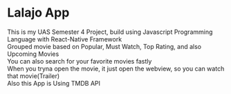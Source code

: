 # Lalajo App  
This is my UAS Semester 4 Project, build using Javascript Programming Language with React-Native Framework  
Grouped movie based on Popular, Must Watch, Top Rating, and also Upcoming Movies  
You can also search for your favorite movies fastly  
When you tryna open the movie, it just open the webview, so you can watch that movie(Trailer)  
Also this App is Using TMDB API  

